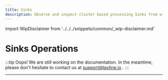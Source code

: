 ```yaml
---
title: Sinks
description: Observe and inspect cluster based processing Sinks from within the Configuration Center.
---
```


import WipDisclaimer from '../../../snippets/common/_wip-disclaimer.md'


# Sinks Operations

:::tip Oops! We are still working on the documentation.
In the meantime, please don't hesitate to contact us at support@layline.io .
:::

---

<WipDisclaimer></WipDisclaimer>



